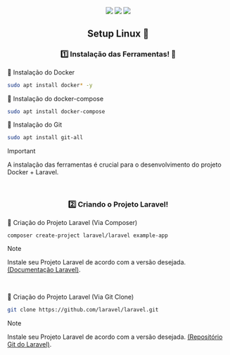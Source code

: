 <p align="center">
    <a href="https://git-scm.com/doc" target="_blank"><img src="https://skillicons.dev/icons?i=git" /></a>
    <a a href="https://docs.docker.com/"><img src="https://skillicons.dev/icons?i=docker" /></a>
    <a href="https://laravel.com/docs/master"><img src="https://skillicons.dev/icons?i=laravel" /></a>
</p>

<div align=center>

## Setup Linux 🐧

</div>

<div align=center>

### 1️⃣ Instalação das Ferramentas! 🔧

</div>

<!-- ##### Instalação do Laravel 🔹

-   [Via Composer](https://laravel.com/docs/master#your-first-laravel-project)
-   [Via Git Clone](https://github.com/laravel/laravel) -->

🔹 Instalação do Docker

```sh
sudo apt install docker* -y
```

🔹 Instalação do docker-compose

```sh
sudo apt install docker-compose
```

🔹 Instalação do Git

```sh
sudo apt install git-all
```

> [!IMPORTANT]
> A instalação das ferramentas é crucial para o desenvolvimento do projeto Docker + Laravel.

<br>

<div align=center>

### 2️⃣ Criando o Projeto Laravel!

</div>

🔹 Criação do Projeto Laravel (Via Composer)

```sh
composer create-project laravel/laravel example-app
```

> [!NOTE]
> Instale seu Projeto Laravel de acordo com a versão desejada. [(Documentação Laravel)](https://laravel.com/docs/master/installation#your-first-laravel-project).

<br>

🔹 Criação do Projeto Laravel (Via Git Clone)

```sh
git clone https://github.com/laravel/laravel.git
```

> [!NOTE]
> Instale seu Projeto Laravel de acordo com a versão desejada. [(Repositório Git do Laravel)](https://github.com/laravel/laravel/tree/10.x).

<!--

##### Dockerizando o projeto 🔹

1. [Instalação do Docker](https://github.com/ewleonardo/docker_laravel/tree/main#instala%C3%A7%C3%A3o-do-docker-).
2. Clone o repositório das configurações docker para sua máquina.

    ```sh
    git clone https://github.com/ewleonardo/docker_laravel.git
    ```

3. Após o fim da clonagem. Cópie todos os arquivos e diretórios para a raiz do seu projeto.

    ```sh
    cp -rf docker_laravel/* <nome_do_projeto>/
    ```

4. Se não houver, crie o arquivo **".env"**. _(OPCIONAL)_

    ```sh
    cp .env.example .env
    ```

5. Atualize as variáveis de ambiente do arquivo local **".env"** pelas seguintes informações.

    ```
    APP_NAME="nome_do_projeto"
    APP_URL=http://localhost:8989

    DB_CONNECTION=mysql
    DB_HOST=db              // Nome do container do banco de dados.
    DB_PORT=3306
    DB_DATABASE=laravel
    DB_USERNAME=root
    DB_PASSWORD=root

    CACHE_DRIVER=redis
    QUEUE_CONNECTION=redis
    SESSION_DRIVER=redis

    REDIS_HOST=redis
    REDIS_PASSWORD=null
    REDIS_PORT=6379
    ```

6. Iniciar os serviços do docker-compose.

    ```sh
    docker compose up -d
    ```

7. Entrar no container da aplicação.

    ```sh
    docker compose exec app bash
    ```

8. Dentro do container app. Instalar dependências do projeto e gerar chave **"APP_KEY"** do **".env"**.

    ```sh
    composer install
    ```

    ```sh
    php artisan key:generate
    ```

9. Acessar o projeto
   [http://localhost:8989](http://localhost:8989)

##### Interação com os Containers 🔹

1.  Acessar terminal dos containers.

    ```sh
    docker compose exec <nome_do_container> bash
    ```

2.  Acessar diretamente o mysql de um container via terminal.

    ```sh
    docker exec -it <container_id ou nome_do_container> mysql -uroot -p
    ```

3.  Iniciar serviços docker-compose / Remover os serviços do docker-compose.
    ```sh
    docker compose up -d
    ```
    ```sh
    docker compose down -v
    ```
4.  Buildar a imagem. (No caso de alterações da configuração docker)
    ```sh
    docker compose build
    ```
    | OR
    ```sh
    docker compose up --build
    ```
5.  Colocar arquivos dentro dos containers / Pegar arquivos dos Containers.
    ```sh
    docker cp <nome_do_arquivo> <nome_do_container ou id_do_container>:/<pasta_do_container>
    ```
    ```sh
    docker cp <id_do_container>:/<nome_do_arquivo> meuarquivo.js
    ```

### 3️⃣ Dicas e Precauções

##### Interação com os Containers 🔹

1. [Comandos no bash MySQL](https://www.diegobrocanelli.com.br/mysql/comandos-basicos-mysql-no-terminal/);

##### Interação com os Containers 🔹

1. [Corrigir importação de muitos registros](https://pt.stackoverflow.com/questions/37520/erro-1153-do-mysql-got-a-packet-bigger-than-max-allowed-packet-bytes);

### 4️⃣ Documentações e Fontes

##### Documentações 🔹

1. [Laravel](https://laravel.com/)

2. [Docker](https://docs.docker.com/)

3. [Git](https://docs.github.com/pt)

##### Fontes 🔹

1. [Video Yt](https://www.youtube.com/watch?v=oz9K3jtFUvI)

2. [Repositório](https://github.com/especializati/setup-docker-laravel.git) -->

